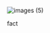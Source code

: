 ![images (5)](https://github.com/user-attachments/assets/0ae486ea-d596-4991-b4dd-976a0890bb92)

fact
